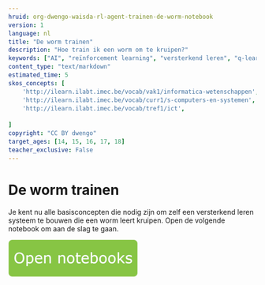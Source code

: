 ```yaml
---
hruid: org-dwengo-waisda-rl-agent-trainen-de-worm-notebook
version: 1
language: nl
title: "De worm trainen"
description: "Hoe train ik een worm om te kruipen?"
keywords: ["AI", "reïnforcement learning", "versterkend leren", "q-learning", "q-tabel"]
content_type: "text/markdown"
estimated_time: 5
skos_concepts: [
    'http://ilearn.ilabt.imec.be/vocab/vak1/informatica-wetenschappen', 
    'http://ilearn.ilabt.imec.be/vocab/curr1/s-computers-en-systemen',
    'http://ilearn.ilabt.imec.be/vocab/tref1/ict',

]
copyright: "CC BY dwengo"
target_ages: [14, 15, 16, 17, 18]
teacher_exclusive: False
---
```


# De worm trainen

Je kent nu alle basisconcepten die nodig zijn om zelf een versterkend leren systeem te bouwen die een worm leert kruipen. Open de volgende notebook om aan de slag te gaan.

[![](img/Knop.png "Knop")](https://kiks.ilabt.imec.be/hub/tmplogin?id=waisda_teachable_machine "Notebook transfer learning")